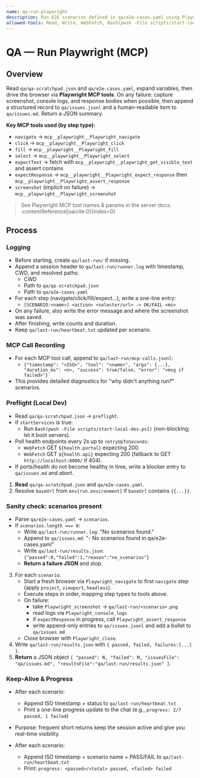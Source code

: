 ```yaml
---
name: qa-run-playwright
description: Run E2E scenarios defined in qa/e2e-cases.yaml using Playwright MCP; emit issues when failures occur.
allowed-tools: Read, Write, WebFetch, Bash(pwsh -File scripts/start-local-dev.ps1), mcp__playwright__*
---
```


# QA — Run Playwright (MCP)

## Overview
Read `qa/qa-scratchpad.json` and `qa/e2e-cases.yaml`, expand variables, then drive the browser via **Playwright MCP tools**.
On any failure: capture screenshot, console logs, and response bodies when possible, then append a structured record to `qa/issues.jsonl` and a human-readable item to `qa/issues.md`. Return a JSON summary.

**Key MCP tools used (by step type):**
- `navigate` → `mcp__playwright__Playwright_navigate`
- `click` → `mcp__playwright__Playwright_click`
- `fill` → `mcp__playwright__Playwright_fill`
- `select` → `mcp__playwright__Playwright_select`
- `expectText` → fetch with `mcp__playwright__playwright_get_visible_text` and assert contains
- `expectResponse` → `mcp__playwright__Playwright_expect_response` then `mcp__playwright__Playwright_assert_response`
- `screenshot` (implicit on failure) → `mcp__playwright__Playwright_screenshot`

> See Playwright MCP tool names & params in the server docs. :contentReference[oaicite:0]{index=0}

## Process

### Logging
- Before starting, create `qa/last-run/` if missing.
- Append a session header to `qa/last-run/runner.log` with timestamp, CWD, and resolved paths:
  - CWD
  - Path to `qa/qa-scratchpad.json`
  - Path to `qa/e2e-cases.yaml`
- For each step (navigate/click/fill/expect...), write a one-line entry:
  - `[SCENARIO:<name>] <action> <selector/url> -> OK/FAIL <ms>`
- On any failure, also write the error message and where the screenshot was saved.
- After finishing, write counts and duration.
- Keep `qa/last-run/heartbeat.txt` updated per scenario.

### MCP Call Recording
- For each MCP tool call, append to `qa/last-run/mcp-calls.jsonl`:
  - `{"timestamp": "<ISO>", "tool": "<name>", "args": {...}, "duration_ms": <n>, "success": true/false, "error": "<msg if failed>"}`
- This provides detailed diagnostics for "why didn't anything run?" scenarios.

### Preflight (Local Dev)
- Read `qa/qa-scratchpad.json` → `preflight`.
- If `startServices` is true:
  - Run `Bash(pwsh -File scripts/start-local-dev.ps1)` (non-blocking; let it boot servers).
- Poll health endpoints every 2s up to `retryUpToSeconds`:
  - `WebFetch` GET `${health.portal}` expecting 200.
  - `WebFetch` GET `${health.api}` expecting 200 (fallback to GET `http://localhost:8000/` if 404).
- If ports/health do not become healthy in time, write a blocker entry to `qa/issues.md` and abort.

1. **Read** `qa/qa-scratchpad.json` and `qa/e2e-cases.yaml`.
2. Resolve `baseUrl` from `env[run.environment]` if `baseUrl` contains `{{...}}`.

### Sanity check: scenarios present
- Parse `qa/e2e-cases.yaml` → `scenarios`.
- If `scenarios.length === 0`:
  - Write `qa/last-run/runner.log`: "No scenarios found."
  - Append to `qa/issues.md`: "- No scenarios found in qa/e2e-cases.yaml"
  - Write `qa/last-run/results.json`: `{"passed":0,"failed":1,"reason":"no_scenarios"}`
  - **Return a failure JSON** and stop.

3. For each `scenario`:
   - Start a fresh browser via `Playwright_navigate` to first `navigate` step (apply `project`, `viewport`, `headless`).
   - Execute steps in order, mapping step types to tools above.
   - On failure:
     - take `Playwright_screenshot` → `qa/last-run/<scenario>.png`
     - read logs via `Playwright_console_logs`
     - if `expectResponse` in progress, call `Playwright_assert_response`
     - write append-only entries to `qa/issues.jsonl` and add a bullet to `qa/issues.md`
   - Close browser with `Playwright_close`.
4. Write `qa/last-run/results.json` with `{ passed, failed, failures:[...] }`.
5. **Return** a JSON object `{ "passed": N, "failed": M, "issuesFile": "qa/issues.md", "resultsFile":"qa/last-run/results.json" }`.

### Keep-Alive & Progress
- After each scenario:
  - Append ISO timestamp + status to `qa/last-run/heartbeat.txt`
  - Print a one-line progress update to the chat (e.g., `progress: 2/7 passed, 1 failed`)
- Purpose: frequent short returns keep the session active and give you real-time visibility.

- After each scenario:
  - Append ISO timestamp + scenario name + PASS/FAIL to `qa/last-run/heartbeat.txt`
  - Print: `progress: <passed>/<total> passed, <failed> failed`

